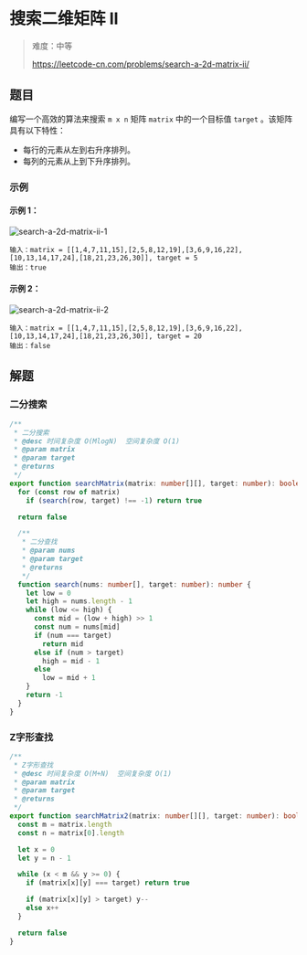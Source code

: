 # 搜索二维矩阵 II

> 难度：中等
>
> https://leetcode-cn.com/problems/search-a-2d-matrix-ii/

## 题目

编写一个高效的算法来搜索 `m x n` 矩阵 `matrix` 中的一个目标值 `target` 。该矩阵具有以下特性：

- 每行的元素从左到右升序排列。
- 每列的元素从上到下升序排列。

### 示例

#### 示例 1：

![search-a-2d-matrix-ii-1](https://user-images.githubusercontent.com/54696834/162865858-564cb24c-a1d6-455e-abb2-c40421cfcb60.jpg)

```
输入：matrix = [[1,4,7,11,15],[2,5,8,12,19],[3,6,9,16,22],[10,13,14,17,24],[18,21,23,26,30]], target = 5
输出：true
```

#### 示例 2：

![search-a-2d-matrix-ii-2](https://user-images.githubusercontent.com/54696834/162865865-b6791297-e75a-4395-88ef-dfc83c697325.jpg)

```
输入：matrix = [[1,4,7,11,15],[2,5,8,12,19],[3,6,9,16,22],[10,13,14,17,24],[18,21,23,26,30]], target = 20
输出：false
```

## 解题

### 二分搜索

```ts
/**
 * 二分搜索
 * @desc 时间复杂度 O(MlogN)  空间复杂度 O(1)
 * @param matrix
 * @param target
 * @returns
 */
export function searchMatrix(matrix: number[][], target: number): boolean {
  for (const row of matrix)
    if (search(row, target) !== -1) return true

  return false

  /**
   * 二分查找
   * @param nums
   * @param target
   * @returns
   */
  function search(nums: number[], target: number): number {
    let low = 0
    let high = nums.length - 1
    while (low <= high) {
      const mid = (low + high) >> 1
      const num = nums[mid]
      if (num === target)
        return mid
      else if (num > target)
        high = mid - 1
      else
        low = mid + 1
    }
    return -1
  }
}
```

### Z字形查找

```ts
/**
 * Z字形查找
 * @desc 时间复杂度 O(M+N)  空间复杂度 O(1)
 * @param matrix
 * @param target
 * @returns
 */
export function searchMatrix2(matrix: number[][], target: number): boolean {
  const m = matrix.length
  const n = matrix[0].length

  let x = 0
  let y = n - 1

  while (x < m && y >= 0) {
    if (matrix[x][y] === target) return true

    if (matrix[x][y] > target) y--
    else x++
  }

  return false
}
```